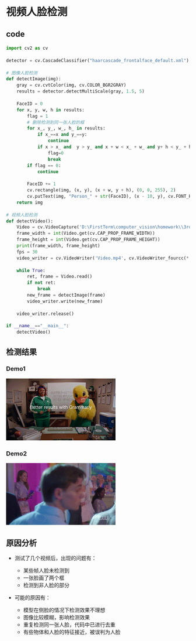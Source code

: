 # 视频人脸检测

## code

```python
import cv2 as cv

detector = cv.CascadeClassifier("haarcascade_frontalface_default.xml")

# 图像人脸检测
def detectImage(img):
    gray = cv.cvtColor(img, cv.COLOR_BGR2GRAY)
    results = detector.detectMultiScale(gray, 1.5, 5)

    FaceID = 0
    for x, y, w, h in results:
        flag = 1
        # 删除检测到同一张人脸的框
        for x_, y_, w_, h_ in results:
            if x_==x and y_==y:
                continue
            if x > x_ and  y > y_ and x + w < x_ + w_ and y+ h < y_ + h_:
                flag=0
                break
        if flag == 0:
            continue
        
        FaceID += 1
        cv.rectangle(img, (x, y), (x + w, y + h), (0, 0, 255), 2)
        cv.putText(img, "Person_" + str(FaceID), (x - 10, y), cv.FONT_HERSHEY_DUPLEX, 0.8, (255, 0, 0), 1)
    return img
    
# 视频人脸检测    
def detectVideo():
    Video = cv.VideoCapture('D:\FirstTerm\computer_vision\homework\\3rd\\ad1080.mp4')
    frame_width = int(Video.get(cv.CAP_PROP_FRAME_WIDTH))
    frame_height = int(Video.get(cv.CAP_PROP_FRAME_HEIGHT))
    print(frame_width, frame_height)
    fps = 30
    video_writer = cv.VideoWriter('Video.mp4', cv.VideoWriter_fourcc(*'mp4v'), fps, (frame_width, frame_height))

    while True:
        ret, frame = Video.read()
        if not ret:
            break
        new_frame = detectImage(frame)
        video_writer.write(new_frame)

    video_writer.release()

if __name__=="__main__":
    detectVideo()
```



## 检测结果

### Demo1

![demo1](https://github.com/kasvii/PKU_Computer_Vision/blob/main/Class_3/images/demo1.gif)

### Demo2

![demo2](https://github.com/kasvii/PKU_Computer_Vision/blob/main/Class_3/images/demo2.gif)


## 原因分析

- 测试了几个视频后，出现的问题有：
    - 某些帧人脸未检测到
    - 一张脸画了两个框
    - 检测到非人脸的部分
    
- 可能的原因有：
    - 模型在侧脸的情况下检测效果不理想
    - 图像比较模糊，影响检测效果
    - 重复检测同一张人脸，代码中已进行去重 
    - 有些物体和人脸的特征接近，被误判为人脸

